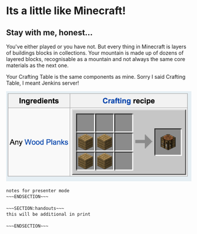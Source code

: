 <!SLIDE>
# Its a little like Minecraft! #
## Stay with me, honest... ##

You've either played or you have not. But every thing in Minecraft is layers of buildings blocks in collections. Your mountain is made up of dozens of layered blocks, recognisable as a mountain and not always the same core materials as the next one.

Your Crafting Table is the same components as mine. Sorry I said Crafting Table, I meant Jenkins server!

![MInecraft Crafting Table](../_images/crafting-table.png)
~~~SECTION:notes~~~
notes for presenter mode
~~~ENDSECTION~~~

~~~SECTION:handouts~~~
this will be additional in print

~~~ENDSECTION~~~
